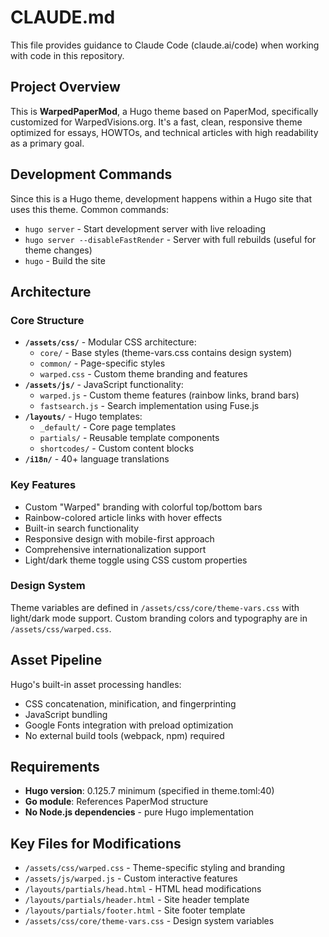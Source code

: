 # CLAUDE.md

This file provides guidance to Claude Code (claude.ai/code) when working with code in this repository.

## Project Overview

This is **WarpedPaperMod**, a Hugo theme based on PaperMod, specifically customized for WarpedVisions.org. It's a fast, clean, responsive theme optimized for essays, HOWTOs, and technical articles with high readability as a primary goal.

## Development Commands

Since this is a Hugo theme, development happens within a Hugo site that uses this theme. Common commands:

- `hugo server` - Start development server with live reloading
- `hugo server --disableFastRender` - Server with full rebuilds (useful for theme changes)
- `hugo` - Build the site

## Architecture

### Core Structure
- **`/assets/css/`** - Modular CSS architecture:
  - `core/` - Base styles (theme-vars.css contains design system)
  - `common/` - Page-specific styles 
  - `warped.css` - Custom theme branding and features
- **`/assets/js/`** - JavaScript functionality:
  - `warped.js` - Custom theme features (rainbow links, brand bars)
  - `fastsearch.js` - Search implementation using Fuse.js
- **`/layouts/`** - Hugo templates:
  - `_default/` - Core page templates
  - `partials/` - Reusable template components
  - `shortcodes/` - Custom content blocks
- **`/i18n/`** - 40+ language translations

### Key Features
- Custom "Warped" branding with colorful top/bottom bars
- Rainbow-colored article links with hover effects
- Built-in search functionality
- Responsive design with mobile-first approach
- Comprehensive internationalization support
- Light/dark theme toggle using CSS custom properties

### Design System
Theme variables are defined in `/assets/css/core/theme-vars.css` with light/dark mode support. Custom branding colors and typography are in `/assets/css/warped.css`.

## Asset Pipeline

Hugo's built-in asset processing handles:
- CSS concatenation, minification, and fingerprinting
- JavaScript bundling
- Google Fonts integration with preload optimization
- No external build tools (webpack, npm) required

## Requirements

- **Hugo version**: 0.125.7 minimum (specified in theme.toml:40)
- **Go module**: References PaperMod structure
- **No Node.js dependencies** - pure Hugo implementation

## Key Files for Modifications

- `/assets/css/warped.css` - Theme-specific styling and branding
- `/assets/js/warped.js` - Custom interactive features  
- `/layouts/partials/head.html` - HTML head modifications
- `/layouts/partials/header.html` - Site header template
- `/layouts/partials/footer.html` - Site footer template
- `/assets/css/core/theme-vars.css` - Design system variables